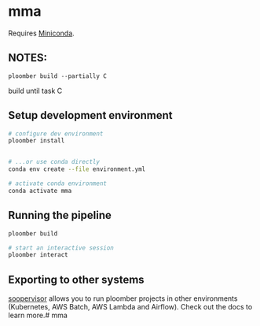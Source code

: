 # mma
Requires [Miniconda](https://docs.conda.io/en/latest/miniconda.html).

## NOTES:
    ploomber build --partially C

build until task C

## Setup development environment

```sh
# configure dev environment
ploomber install


# ...or use conda directly
conda env create --file environment.yml

# activate conda environment
conda activate mma
```



## Running the pipeline

```sh
ploomber build

# start an interactive session
ploomber interact
```

## Exporting to other systems

[soopervisor](https://soopervisor.readthedocs.io/) allows you to run ploomber projects in other environments (Kubernetes, AWS Batch, AWS Lambda and Airflow). Check out the docs to learn more.# mma
